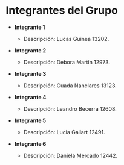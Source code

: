 # Integrantes del Grupo

- **Integrante 1**
  - Descripción: Lucas Guinea 13202.

- **Integrante 2**
  - Descripción: Debora Martin 12973.

- **Integrante 3**
  - Descripción: Guada Nanclares 13123.

- **Integrante 4**
  - Descripción: Leandro Becerra 12608.

- **Integrante 5**
  - Descripción: Lucia Gallart 12491.

- **Integrante 6**
  - Descripción: Daniela Mercado 12442.
